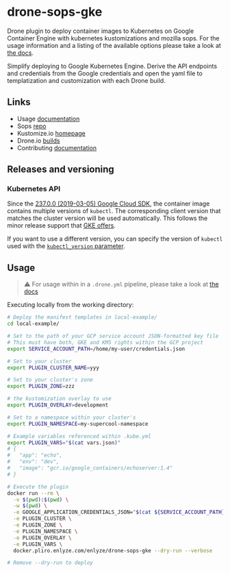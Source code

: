 # drone-sops-gke

Drone plugin to deploy container images to Kubernetes on Google Container Engine with kubernetes kustomizations and mozilla sops.
For the usage information and a listing of the available options please take a look at [the docs](DOCS.md).

Simplify deploying to Google Kubernetes Engine.
Derive the API endpoints and credentials from the Google credentials and open the yaml file to templatization and customization with each Drone build.

## Links

- Usage [documentation](DOCS.md)
- Sops [repo](https://github.com/mozilla/sops)
- Kustomize.io [homepage](https://kustomize.io)
- Drone.io [builds](https://cloud.drone.io/nytimes/drone-gke)
- Contributing [documentation](CONTRIBUTING.md)

## Releases and versioning


### Kubernetes API

Since the [237.0.0 (2019-03-05) Google Cloud SDK][sdk], the container image contains multiple versions of `kubectl`.
The corresponding client version that matches the cluster version will be used automatically.
This follows the minor release support that [GKE offers](https://cloud.google.com/kubernetes-engine/versioning-and-upgrades).

If you want to use a different version, you can specify the version of `kubectl` used with the [`kubectl_version` parameter][version-parameter].

[sdk]: https://cloud.google.com/sdk/docs/release-notes#23700_2019-03-05
[version-parameter]: DOCS.md#kubectl_version


## Usage

> :warning: For usage within in a `.drone.yml` pipeline, please take a look at [the docs](DOCS.md)

Executing locally from the working directory:

```sh
# Deploy the manifest templates in local-example/
cd local-example/

# Set to the path of your GCP service account JSON-formatted key file
# This must have both, GKE and KMS rights within the GCP project
export SERVICE_ACCOUNT_PATH=/home/my-user/credentials.json

# Set to your cluster
export PLUGIN_CLUSTER_NAME=yyy

# Set to your cluster's zone
export PLUGIN_ZONE=zzz

# the kustomization overlay to use
export PLUGIN_OVERLAY=development

# Set to a namespace within your cluster's
export PLUGIN_NAMESPACE=my-supercool-namespace

# Example variables referenced within .kube.yml
export PLUGIN_VARS="$(cat vars.json)"
# {
#   "app": "echo",
#   "env": "dev",
#   "image": "gcr.io/google_containers/echoserver:1.4"
# }

# Execute the plugin
docker run --rm \
  -v $(pwd):$(pwd) \
  -w $(pwd) \
  -e GOOGLE_APPLICATION_CREDENTIALS_JSON="$(cat ${SERVICE_ACCOUNT_PATH})" \
  -e PLUGIN_CLUSTER \
  -e PLUGIN_ZONE \
  -e PLUGIN_NAMESPACE \
  -e PLUGIN_OVERLAY \
  -e PLUGIN_VARS \
  docker.pliro.enlyze.com/enlyze/drone-sops-gke --dry-run --verbose

# Remove --dry-run to deploy
```

